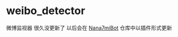 # weibo_detector
微博监视器 很久没更新了 以后会在 [Nana7miBot](https://github.com/Drelf2018/Nana7miBot) 仓库中以插件形式更新
